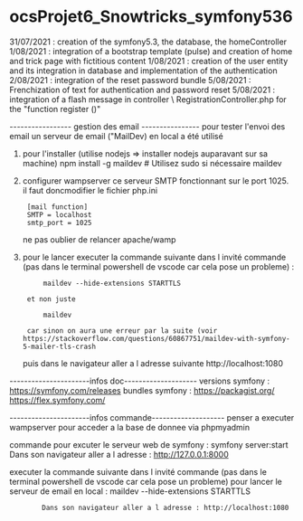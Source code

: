 # ocsProjet6_Snowtricks_symfony536
31/07/2021 : creation of the symfony5.3, the database, the homeController
1/08/2021 : integration of a bootstrap template (pulse) and creation of home and trick page with fictitious content
1/08/2021 : creation of the user entity and its integration in database and implementation of the authentication
2/08/2021 : integration of the reset password bundle 
5/08/2021 : Frenchization of text for authentication and password reset 
5/08/2021 : integration of a flash message in controller \ RegistrationController.php for the "function register ()"

----------------- gestion des email ----------------
pour tester l'envoi des email un serveur de email ("MailDev) en local a été utilisé

1) pour l'installer (utilise nodejs => installer nodejs auparavant sur sa machine)
    npm install -g maildev # Utilisez sudo si nécessaire
    maildev

2) configurer wampserver
    ce serveur SMTP fonctionnant sur le port 1025.
    il faut doncmodifier le fichier php.ini

        [mail function]
        SMTP = localhost
        smtp_port = 1025

    ne pas oublier de relancer apache/wamp
3) pour le lancer
    executer la commande suivante dans l invité commande (pas dans le terminal powershell de vscode car cela pose un probleme) :
            
            maildev --hide-extensions STARTTLS
        
        et non juste
            
            maildev

        car sinon on aura une erreur par la suite (voir https://stackoverflow.com/questions/60867751/maildev-with-symfony-5-mailer-tls-crash

    puis dans le navigateur aller a l adresse suivante
    http://localhost:1080


----------------------infos doc--------------------
versions symfony : https://symfony.com/releases
bundles symfony :
    https://packagist.org/
    https://flex.symfony.com/

----------------------infos commande--------------------
penser a executer wampserver pour acceder a la base de donnee via phpmyadmin

commande pour excuter le serveur web de symfony :
    symfony server:start
    Dans son navigateur aller a l adresse : http://127.0.0.1:8000

 executer la commande suivante dans l invité commande (pas dans le terminal powershell de vscode car cela pose un probleme) pour lancer le serveur de email en local : 
            maildev --hide-extensions STARTTLS

            Dans son navigateur aller a l adresse : http://localhost:1080
